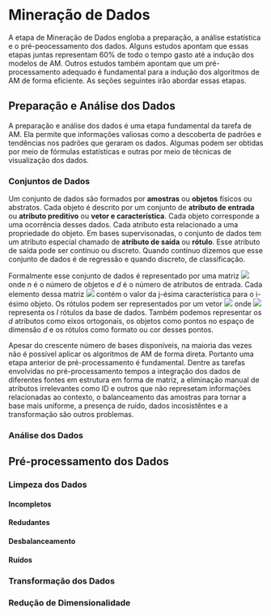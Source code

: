 # Mineração de Dados

A etapa de Mineração de Dados engloba a preparação, a análise estatística e o pré-peocessamento dos dados. Alguns estudos apontam que essas etapas juntas representam 60% de todo o tempo gasto até a indução dos modelos de AM. Outros estudos também  apontam que um pré-processamento adequado é fundamental para a indução dos algoritmos de AM de forma eficiente. As seções seguintes irão abordar essas etapas.   
   
## Preparação e Análise dos Dados

A preparação e análise dos dados é uma etapa fundamental da tarefa de AM. Ela permite que informações valiosas como a descoberta de padrões e tendências nos padrões que geraram os dados. Algumas podem ser obtidas por meio de fórmulas estatísticas e outras por meio de técnicas de visualização dos dados.

### Conjuntos de Dados

Um conjunto de dados são formados por **amostras** ou **objetos** físicos ou abstratos. Cada objeto é descrito por um conjunto de **atributo de entrada** ou  **atributo preditivo** ou **vetor e característica**. Cada objeto corresponde a uma ocorrência desses dados. Cada atributo esta relacionado a uma propriedade do objeto. Em bases supervisonadas, o conjunto de dados tem um atributo especial chamado de **atributo de saída** ou **rótulo**. Esse atributo de saída pode ser contínuo ou discreto. Quando contínuo dizemos que esse conjunto de dados é de regressão e quando discreto, de classificação.

Formalmente esse conjunto de dados é representado por uma matriz <img src="https://render.githubusercontent.com/render/math?math=X_{nxd}"/> onde *n* é o número de objetos e *d* é o número de atributos de entrada. Cada elemento dessa matriz <img src="https://render.githubusercontent.com/render/math?math=x^{j}_{i}"/> contém o valor da j-ésima característica para o i-ésimo objeto. Os rótulos podem ser representados por um vetor  <img src="https://render.githubusercontent.com/render/math?math=y = \{c_1, c_2,...c_l \}"/> onde <img src="https://render.githubusercontent.com/render/math?math=c_l"/> representa os *l* rótulos da base de dados. Também podemos representar os *d* atributos como eixos ortogonais, os objetos como pontos no espaço de dimensão *d* e os rótulos como formato ou cor desses pontos.  

Apesar do crescente número de bases disponíveis, na maioria das vezes não é possível aplicar os algoritmos de AM de forma direta. Portanto uma etapa anterior de pré-processamento é fundamental. Dentre as tarefas envolvidas no pré-processamento tempos a integração dos dados de diferentes fontes em estrutura em forma de matriz, a eliminação manual de atributos irrelevantes como ID e outros que não represetam informações relacionadas ao contexto, o balanceamento das amostras para tornar a base mais uniforme, a presença de ruído, dados incosistêntes e a transformação são outros problemas. 

### Análise dos Dados

## Pré-processamento dos Dados

### Limpeza dos Dados

#### Incompletos

#### Redudantes

#### Desbalanceamento

#### Ruídos

### Transformação dos Dados

### Redução de Dimensionalidade


